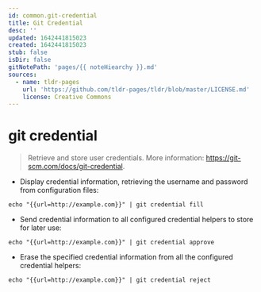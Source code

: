 ```yaml
---
id: common.git-credential
title: Git Credential
desc: ''
updated: 1642441815023
created: 1642441815023
stub: false
isDir: false
gitNotePath: 'pages/{{ noteHiearchy }}.md'
sources:
  - name: tldr-pages
    url: 'https://github.com/tldr-pages/tldr/blob/master/LICENSE.md'
    license: Creative Commons
---
```

# git credential

> Retrieve and store user credentials.
> More information: <https://git-scm.com/docs/git-credential>.

- Display credential information, retrieving the username and password from configuration files:

`echo "{{url=http://example.com}}" | git credential fill`

- Send credential information to all configured credential helpers to store for later use:

`echo "{{url=http://example.com}}" | git credential approve`

- Erase the specified credential information from all the configured credential helpers:

`echo "{{url=http://example.com}}" | git credential reject`

